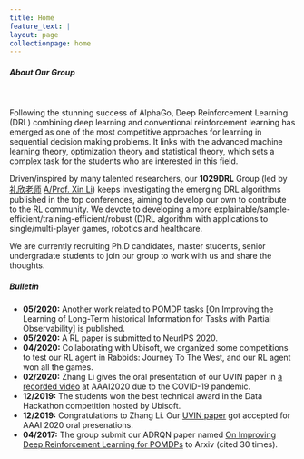 ```yaml
---
title: Home
feature_text: |
layout: page
collectionpage: home
---
```


##### About Our Group

<br />

Following the stunning success of AlphaGo, Deep Reinforcement Learning (DRL) combining deep learning and conventional reinforcement learning has emerged as one of the most competitive approaches for learning in sequential decision making problems. It links with the advanced machine learning theory, optimization theory and statistical theory, which sets a complex task for the students who are interested in this field.

Driven/inspired by many talented researchers, our **1029DRL** Group (led by [礼欣老师](http://cs.bit.edu.cn/szdw/jsml/js/lixin/index.htm) [A/Prof. Xin Li](https://scholar.google.com/citations?user=CpIQOm0AAAAJ&hl=en&authuser=1)) keeps investigating the emerging DRL algorithms published in the top conferences, aiming to develop our own to contribute to the RL community. We devote to developing a more explainable/sample-efficient/training-efficient/robust (D)RL algorithm with applications to single/multi-player games, robotics and healthcare.

We are currently recruiting Ph.D candidates, master students, senior undergradate students to join our group to work with us and share the thoughts.

##### Bulletin
- **05/2020:** Another work related to POMDP tasks [On Improving the Learning of Long-Term historical Information for Tasks with Partial Observability] is published.
- **05/2020:** A RL paper is submitted to NeurIPS 2020.
- **04/2020:** Collaborating with Ubisoft, we organized some competitions to test our RL agent in Rabbids: Journey To The West, and our RL agent won all the games.
- **02/2020:** Zhang Li gives the oral presentation of our UVIN paper in [a recorded video](https://www.youtube.com/watch?v=18IqLrK2ugI&feature=share&fbclid=IwAR3kpUv8H4NQlz3lNl-kZCTI5RD2Ryr3VnlH_4O_32ADt5SwTcqapjX7ryY) at AAAI2020 due to the COVID-19 pandemic.
- **12/2019:** The students won the best technical award in the Data Hackathon competition hosted by Ubisoft.
- **12/2019:** Congratulations to Zhang Li. Our [UVIN paper](https://aaai.org/ojs/index.php/AAAI/article/view/6157) got accepted for AAAI 2020 oral presenations. 
- **04/2017:** The group submit our ADRQN paper named [On Improving Deep Reinforcement Learning for POMDPs](https://arxiv.org/abs/1704.07978) to Arxiv (cited 30 times).


